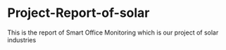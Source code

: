 # Project-Report-of-solar
This is the report of Smart Office Monitoring which is our project of solar industries
